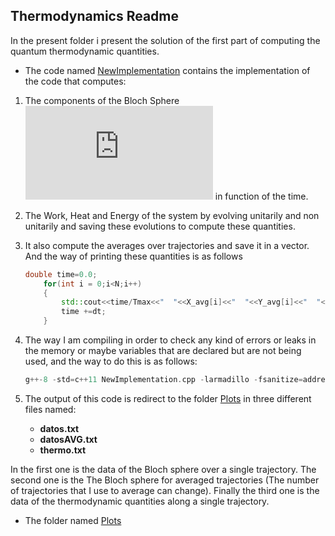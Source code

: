 ## Thermodynamics Readme
In the present folder i present the solution of the first part of computing the quantum thermodynamic quantities.

* The code named [NewImplementation](./NewImplementation.cpp) contains the implementation of the code that computes:

1. The components of the Bloch Sphere ![equation](https://latex.codecogs.com/gif.latex?x,&space;y,&space;z) in function of the time.

2. The Work, Heat and Energy of the system by evolving unitarily and non unitarily and saving these evolutions to compute these quantities.

3. It also compute the averages over trajectories and save it in a vector. And the way of printing these quantities is as follows
	``` c++
	double time=0.0;
    	for(int i = 0;i<N;i++)
    	{
    		std::cout<<time/Tmax<<"  "<<X_avg[i]<<"  "<<Y_avg[i]<<"  "<<Z_avg[i]<<std::endl;
    		time +=dt;
    	}
	```
4. The way I am compiling in order to check any kind of errors or leaks in the memory or maybe variables that are declared but are not being used, and the way to do this is as follows:
	```c++
	g++-8 -std=c++11 NewImplementation.cpp -larmadillo -fsanitize=address -fsanitize=leak -fsanitize=undefined -fvisibility=hidden -Wall
	```
5. The output of this code is redirect to the folder [Plots](./Plots) in three different files named:

	* **datos.txt**
	* **datosAVG.txt**
	* **thermo.txt**

In the first one is the data of the Bloch sphere over a single trajectory. The second one is the The Bloch sphere for averaged trajectories (The number of trajectories that I use to average can change). Finally the third one is the data of the thermodynamic quantities along a single trajectory.

* The folder named [Plots](./Plots) 